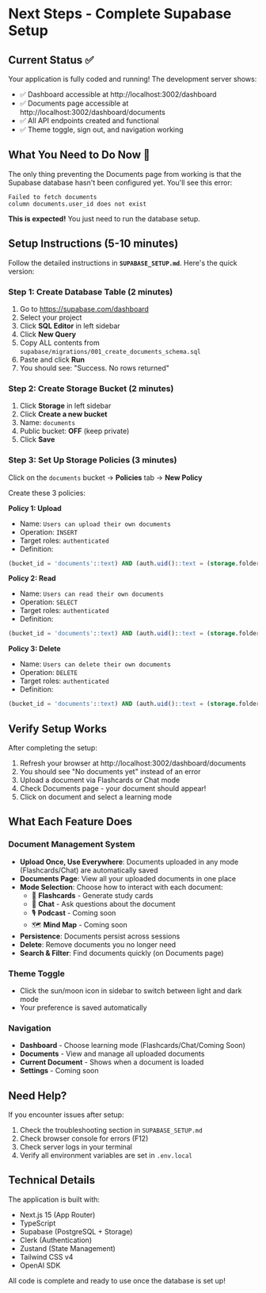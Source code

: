 # Next Steps - Complete Supabase Setup

## Current Status ✅

Your application is fully coded and running! The development server shows:
- ✅ Dashboard accessible at http://localhost:3002/dashboard
- ✅ Documents page accessible at http://localhost:3002/dashboard/documents
- ✅ All API endpoints created and functional
- ✅ Theme toggle, sign out, and navigation working

## What You Need to Do Now 🎯

The only thing preventing the Documents page from working is that the Supabase database hasn't been configured yet. You'll see this error:

```
Failed to fetch documents
column documents.user_id does not exist
```

**This is expected!** You just need to run the database setup.

## Setup Instructions (5-10 minutes)

Follow the detailed instructions in **`SUPABASE_SETUP.md`**. Here's the quick version:

### Step 1: Create Database Table (2 minutes)

1. Go to https://supabase.com/dashboard
2. Select your project
3. Click **SQL Editor** in left sidebar
4. Click **New Query**
5. Copy ALL contents from `supabase/migrations/001_create_documents_schema.sql`
6. Paste and click **Run**
7. You should see: "Success. No rows returned"

### Step 2: Create Storage Bucket (2 minutes)

1. Click **Storage** in left sidebar
2. Click **Create a new bucket**
3. Name: `documents`
4. Public bucket: **OFF** (keep private)
5. Click **Save**

### Step 3: Set Up Storage Policies (3 minutes)

Click on the `documents` bucket → **Policies** tab → **New Policy**

Create these 3 policies:

**Policy 1: Upload**
- Name: `Users can upload their own documents`
- Operation: `INSERT`
- Target roles: `authenticated`
- Definition:
```sql
(bucket_id = 'documents'::text) AND (auth.uid()::text = (storage.foldername(name))[1])
```

**Policy 2: Read**
- Name: `Users can read their own documents`
- Operation: `SELECT`
- Target roles: `authenticated`
- Definition:
```sql
(bucket_id = 'documents'::text) AND (auth.uid()::text = (storage.foldername(name))[1])
```

**Policy 3: Delete**
- Name: `Users can delete their own documents`
- Operation: `DELETE`
- Target roles: `authenticated`
- Definition:
```sql
(bucket_id = 'documents'::text) AND (auth.uid()::text = (storage.foldername(name))[1])
```

## Verify Setup Works

After completing the setup:

1. Refresh your browser at http://localhost:3002/dashboard/documents
2. You should see "No documents yet" instead of an error
3. Upload a document via Flashcards or Chat mode
4. Check Documents page - your document should appear!
5. Click on document and select a learning mode

## What Each Feature Does

### Document Management System
- **Upload Once, Use Everywhere**: Documents uploaded in any mode (Flashcards/Chat) are automatically saved
- **Documents Page**: View all your uploaded documents in one place
- **Mode Selection**: Choose how to interact with each document:
  - 🎯 **Flashcards** - Generate study cards
  - 💬 **Chat** - Ask questions about the document
  - 🎙️ **Podcast** - Coming soon
  - 🗺️ **Mind Map** - Coming soon
- **Persistence**: Documents persist across sessions
- **Delete**: Remove documents you no longer need
- **Search & Filter**: Find documents quickly (on Documents page)

### Theme Toggle
- Click the sun/moon icon in sidebar to switch between light and dark mode
- Your preference is saved automatically

### Navigation
- **Dashboard** - Choose learning mode (Flashcards/Chat/Coming Soon)
- **Documents** - View and manage all uploaded documents
- **Current Document** - Shows when a document is loaded
- **Settings** - Coming soon

## Need Help?

If you encounter issues after setup:
1. Check the troubleshooting section in `SUPABASE_SETUP.md`
2. Check browser console for errors (F12)
3. Check server logs in your terminal
4. Verify all environment variables are set in `.env.local`

## Technical Details

The application is built with:
- Next.js 15 (App Router)
- TypeScript
- Supabase (PostgreSQL + Storage)
- Clerk (Authentication)
- Zustand (State Management)
- Tailwind CSS v4
- OpenAI SDK

All code is complete and ready to use once the database is set up!
